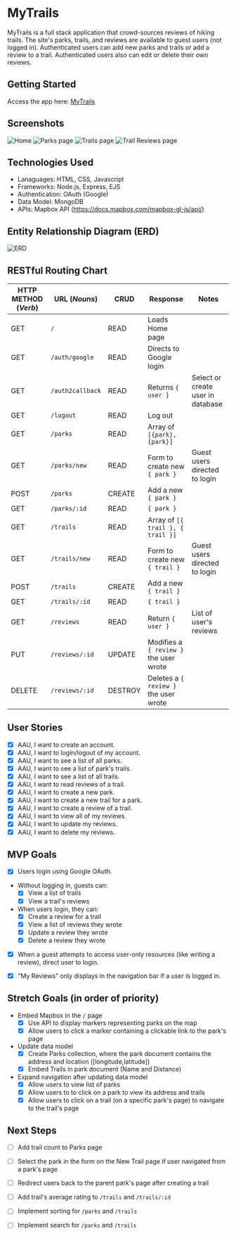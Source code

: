 # MyTrails
MyTrails is a full stack application that crowd-sources reviews of hiking trails. The site's parks, trails, and reviews are available to guest users (not logged in). Authenticated users can add new parks and trails or add a review to a trail. Authenticated users also can edit or delete their own reviews.

## Getting Started
Access the app here: [MyTrails](https://my-trails-app-d6518553f042.herokuapp.com/)

## Screenshots
![Home](screenshots/Home.png)
![Parks page](screenshots/Parks.png)
![Trails page](screenshots/Trails.png)
![Trail Reviews page](screenshots/TrailReviews.png)

## Technologies Used
* Lanaguages: HTML, CSS, Javascript
* Frameworks: Node.js, Express, EJS
* Authentication: OAuth (Google)
* Data Model: MongoDB
* APIs: Mapbox API (https://docs.mapbox.com/mapbox-gl-js/api/)

## Entity Relationship Diagram (ERD)
![ERD](wireframes/ERD-final.png)

## RESTful Routing Chart
| HTTP METHOD (_Verb_) | URL (_Nouns_)     | CRUD    | Response          | Notes        |
| -------------------- | ----------------- | ------- | ----------------- | ------------ |
| GET | `/` | READ | Loads Home page
| GET | `/auth/google` | READ | Directs to Google login | |
| GET | `/auth2callback` | READ | Returns `{ user }` | Select or create user in database |
| GET | `/logout` | READ | Log out
| GET | `/parks` | READ | Array of `[{park}, {park}]` | |
| GET | `/parks/new` | READ | Form to create new `{ park }` | Guest users directed to login |
| POST | `/parks` | CREATE | Add a new `{ park }` |  |
| GET | `/parks/:id` | READ | `{ park }` | |
| GET | `/trails` | READ | Array of  `[{ trail }, { trail }]` | |
| GET | `/trails/new` | READ | Form to create new `{ trail }` | Guest users directed to login|
| POST | `/trails` | CREATE | Add a new `{ trail }` | |
| GET | `/trails/:id` | READ | `{ trail }` | |
| GET | `/reviews` | READ | Return `{ user }` | List of user's reviews|
| PUT | `/reviews/:id` | UPDATE | Modifies a `{ review }` the user wrote|  |
| DELETE | `/reviews/:id` | DESTROY | Deletes a `{ review }` the user wrote| |

## User Stories
- [x] AAU, I want to create an account.
- [x] AAU, I want to login/logout of my account.
- [x] AAU, I want to see a list of all parks.
- [x] AAU, I want to see a list of park's trails.
- [x] AAU, I want to see a list of all trails.
- [x] AAU, I want to read reviews of a trail.
- [x] AAU, I want to create a new park.
- [x] AAU, I want to create a new trail for a park.
- [x] AAU, I want to create a review of a trail.
- [x] AAU, I want to view all of my reviews.
- [x] AAU, I want to update my reviews.
- [x] AAU, I want to delete my reviews.

## MVP Goals
- [x] Users  login using Google OAuth.
* Without logging in, guests can:
    - [x] View a list of trails
    - [x] View a trail's reviews
* When users login, they can:
    - [x] Create a review for a trail
    - [x] View a list of reviews they wrote
    - [x] Update a review they wrote
    - [x] Delete a review they wrote
- [x] When a guest attempts to access user-only resources (like writing a review), direct user to login.
- [x] "My Reviews" only displays in the navigation bar if a user is logged in.


## Stretch Goals (in order of priority)
* Embed Mapbox in the `/` page
    - [x] Use API to display markers representing parks on the map
    - [x] Allow users to click a marker containing a clickable link to the park's page
* Update data model
    - [x] Create Parks collection, where the park document contains the address and location ([longitude,latitude])
    - [x] Embed Trails in park document (Name and Distance)
* Expand navigation after updating data model
    - [x] Allow users to view list of parks
    - [x] Allow users to to click on a park to view its address and trails
    - [x] Allow users to click on a trail (on a specific park's page) to navigate to the trail's page

## Next Steps
- [ ] Add trail count to Parks page
- [ ] Select the park in the form on the New Trail page if user navigated from a park's page
- [ ] Redirect users back to the parent park's page after creating a trail
- [ ] Add trail's average rating to `/trails` and `/trails/:id`
- [ ] Implement sorting for `/parks` and `/trails`
- [ ] Implement search for `/parks` and `/trails`


